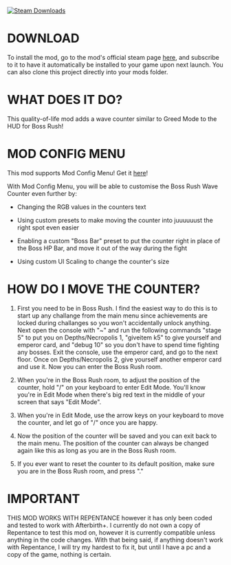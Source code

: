 [![Steam Downloads](https://img.shields.io/steam/downloads/2492654252?color=blue&logo=Steam&style=flat-square)](https://steamcommunity.com/sharedfiles/filedetails/?id=2492654252)

# DOWNLOAD

To install the mod, go to the mod's official steam page [here](https://steamcommunity.com/sharedfiles/filedetails/?id=2492654252), and subscribe to it to have it automatically be installed to your game upon next launch. You can also clone this project directly into your mods folder.

# WHAT DOES IT DO?

This quality-of-life mod adds a wave counter similar to Greed Mode to the HUD for Boss Rush!

# MOD CONFIG MENU

This mod supports Mod Config Menu! Get it [here](https://steamcommunity.com/sharedfiles/filedetails/?id=2487535818)!

With Mod Config Menu, you will be able to customise the Boss Rush Wave Counter even further by:

- Changing the RGB values in the counters text

- Using custom presets to make moving the counter into juuuuuust the right spot even easier

- Enabling a custom "Boss Bar" preset to put the counter right in place of the Boss HP Bar, and move it out of the way during the fight

- Using custom UI Scaling to change the counter's size

# HOW DO I MOVE THE COUNTER?

1. First you need to be in Boss Rush. I find the easiest way to do this is to start up any challange from the main menu since achievements are locked during challanges so you won't accidentally unlock anything. Next open the console with "~" and run the following commands "stage 5" to put you on Depths/Necropolis 1, "giveitem k5" to give yourself and emperor card, and "debug 10" so you don't have to spend time fighting any bosses. Exit the console, use the emperor card, and go to the next floor. Once on Depths/Necropolis 2, give yourself another emperor card and use it. Now you can enter the Boss Rush room.

2. When you're in the Boss Rush room, to adjust the position of the counter, hold "/" on your keyboard to enter Edit Mode. You'll know you're in Edit Mode when there's big red text in the middle of your screen that says "Edit Mode".

3. When you're in Edit Mode, use the arrow keys on your keyboard to move the counter, and let go of "/" once you are happy.

4. Now the position of the counter will be saved and you can exit back to the main menu. The position of the counter can always be changed again like this as long as you are in the Boss Rush room.

5. If you ever want to reset the counter to its default position, make sure you are in the Boss Rush room, and press "."

# IMPORTANT

THIS MOD WORKS WITH REPENTANCE however it has only been coded and tested to work with Afterbirth+. I currently do not own a copy of Repentance to test this mod on, however it is currently compatible unless anything in the code changes. With that being said, if anything doesn't work with Repentance, I will try my hardest to fix it, but until I have a pc and a copy of the game, nothing is certain.